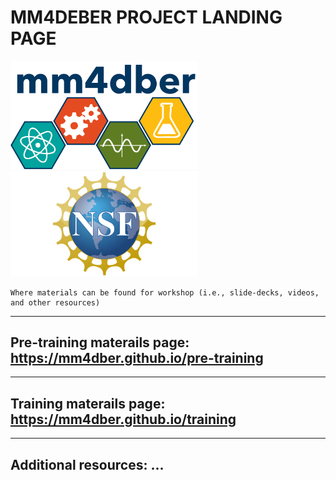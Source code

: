 # MM4DEBER PROJECT LANDING PAGE

<p align="center">

<img src="images/mm4dber_clear.png" width="300"/> <img src="images/NSF-Logo.png" width="300"/>

</p>


    Where materials can be found for workshop (i.e., slide-decks, videos, and other resources)

- - -

## Pre-training materails page: https://mm4dber.github.io/pre-training

- - -

## Training materails page: https://mm4dber.github.io/training

- - -

## Additional resources: ...
